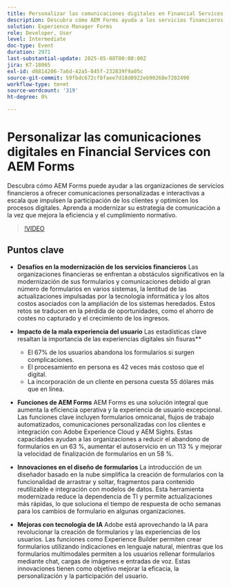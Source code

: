 ```yaml
---
title: Personalizar las comunicaciones digitales en Financial Services con AEM Forms
description: Descubra cómo AEM Forms ayuda a los servicios financieros a ofrecer comunicaciones personalizadas y escalables que mejoran la participación, la eficacia y el cumplimiento normativo.
solution: Experience Manager Forms
role: Developer, User
level: Intermediate
doc-type: Event
duration: 2971
last-substantial-update: 2025-05-08T00:00:00Z
jira: KT-18065
exl-id: d8814206-7a6d-42a5-845f-232839f9a05c
source-git-commit: 59fbdc672cf8faee7d18d0922eb90268e7202490
workflow-type: tm+mt
source-wordcount: '319'
ht-degree: 0%

---
```


# Personalizar las comunicaciones digitales en Financial Services con AEM Forms

Descubra cómo AEM Forms puede ayudar a las organizaciones de servicios financieros a ofrecer comunicaciones personalizadas e interactivas a escala que impulsen la participación de los clientes y optimicen los procesos digitales. Aprenda a modernizar su estrategia de comunicación a la vez que mejora la eficiencia y el cumplimiento normativo.

>[!VIDEO](https://video.tv.adobe.com/v/3458104/?learn=on&enablevpops)

## Puntos clave

* **Desafíos en la modernización de los servicios financieros** Las organizaciones financieras se enfrentan a obstáculos significativos en la modernización de sus formularios y comunicaciones debido al gran número de formularios en varios sistemas, la lentitud de las actualizaciones impulsadas por la tecnología informática y los altos costos asociados con la ampliación de los sistemas heredados. Estos retos se traducen en la pérdida de oportunidades, como el ahorro de costes no capturado y el crecimiento de los ingresos.

* **Impacto de la mala experiencia del usuario** Las estadísticas clave resaltan la importancia de las experiencias digitales sin fisuras**

   * El 67% de los usuarios abandona los formularios si surgen complicaciones.
   * El procesamiento en persona es 42 veces más costoso que el digital.
   * La incorporación de un cliente en persona cuesta 55 dólares más que en línea.

* **Funciones de AEM Forms** AEM Forms es una solución integral que aumenta la eficiencia operativa y la experiencia de usuario excepcional. Las funciones clave incluyen formularios omnicanal, flujos de trabajo automatizados, comunicaciones personalizadas con los clientes e integración con Adobe Experience Cloud y AEM Sights. Estas capacidades ayudan a las organizaciones a reducir el abandono de formularios en un 63 %, aumentar el autoservicio en un 113 % y mejorar la velocidad de finalización de formularios en un 58 %.

* **Innovaciones en el diseño de formularios** La introducción de un diseñador basado en la nube simplifica la creación de formularios con la funcionalidad de arrastrar y soltar, fragmentos para contenido reutilizable e integración con modelos de datos. Esta herramienta modernizada reduce la dependencia de TI y permite actualizaciones más rápidas, lo que soluciona el tiempo de respuesta de ocho semanas para los cambios de formulario en algunas organizaciones.

* **Mejoras con tecnología de IA** Adobe está aprovechando la IA para revolucionar la creación de formularios y las experiencias de los usuarios. Las funciones como Experience Builder permiten crear formularios utilizando indicaciones en lenguaje natural, mientras que los formularios multimodales permiten a los usuarios rellenar formularios mediante chat, cargas de imágenes e entradas de voz. Estas innovaciones tienen como objetivo mejorar la eficacia, la personalización y la participación del usuario.

